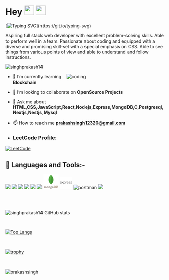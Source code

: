 # Hey <img src= "https://media2.giphy.com/media/Lm5hxmmI6ucOQGfjKj/giphy.gif?cid=6c09b952o9xti0m387z597k2xqipch3qmqjydym98oef87ve&rid=giphy.gif&ct=s" width= "30" height= "30"> <img src= "https://media.tenor.com/images/2adfe94e69139f3e22623b61d375a7a7/tenor.gif" width= "30" height= "30">

 [![Typing SVG](https://readme-typing-svg.herokuapp.com?font=Architects+Daughter&color=87ceeb&size=25&center=false&lines=hey!+its+Prakash;Full-stack-web-developer...)](https://git.io/typing-svg)

 Aspiring full stack web developer with excellent problem-solving skills. Able to perform well in a team. Passionate about coding and equipped with a diverse and promising skill-set with a special emphasis on CSS. Able to see things from various points of view and able to understand and follow instructions.



<p align="left"> <img src="https://komarev.com/ghpvc/?username=singhprakash14&label=Profile%20views&color=0e75b6&style=flat" alt="singhprakash14" /> </p>
<img align="right" alt="coding" width="310px" src="https://media4.giphy.com/media/qgQUggAC3Pfv687qPC/giphy.gif?cid=ecf05e47zjdsbmsgypzjbs6mzj2ypzuoqmbo4ntwbsnk6oaj&rid=giphy.gif&ct=g"/>



- 🌱 I’m currently learning **Blockchain**

- 👯 I’m looking to collaborate on **OpenSource Projects**

- 💬 Ask me about **HTML,CSS,JavaScript,React,Nodejs,Express,MongoDB,C,Postgresql,Nextjs,Nestjs,Mysql**

- 📫 How to reach me **prakashsingh12320@gmail.com**

- ### LeetCode Profile:
[![LeetCode](https://img.shields.io/badge/LeetCode-Profile-blue?logo=leetcode)](https://leetcode.com/prakashsingh20497/)



## 🚀 Languages and Tools:-

<p align="left"> 
<img src="https://img.icons8.com/color/48/000000/html-5.png"/>  
    <img src="https://img.icons8.com/color/48/000000/css3.png"/>
   <img src="https://img.icons8.com/color/48/000000/javascript.png"/>
  <img src="https://img.icons8.com/color/48/000000/react-native.png"/>  
  <img src="https://img.icons8.com/color/48/000000/redux.png"/> 
     <img src="https://img.icons8.com/color/48/000000/nodejs.png"/>
    <img src="https://raw.githubusercontent.com/devicons/devicon/master/icons/mongodb/mongodb-original-wordmark.svg" alt="mongodb" width="48" height="48"/>
     <img src="https://raw.githubusercontent.com/devicons/devicon/master/icons/express/express-original-wordmark.svg" alt="express" width="40" height="40"/> 
  <img src="https://www.vectorlogo.zone/logos/getpostman/getpostman-icon.svg" alt="postman" width="45" height="45"/> 
   <img src="https://img.icons8.com/color/48/000000/git.png"/> 
  
</p>

</br>
</br>

![singhprakash14 GitHub stats](https://github-readme-stats.vercel.app/api?username=singhprakash14&show_icons=true&theme=radical) 

</br>

[![Top Langs](https://github-readme-stats.vercel.app/api/top-langs/?username=singhprakash14&layout=compact&text_color=daf7dc&bg_color=151515)](https://github.com/singhprakash14/github-readme-stats)

</br>

[![trophy](https://github-profile-trophy.vercel.app/?username=singhprakash14)](https://github.com/ryo-ma/github-profile-trophy)

</br>



<p><img align="center" src="https://github-readme-streak-stats.herokuapp.com/?user=singhprakash14&" alt="prakashsingh" /></p>


<br/>
<br/>


<br/>

